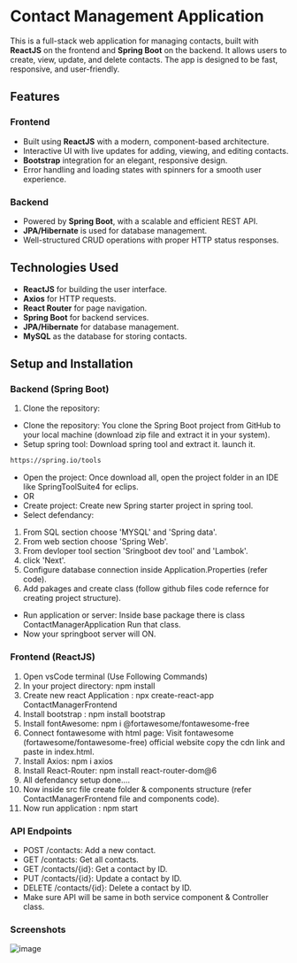 # Contact Management Application

This is a full-stack web application for managing contacts, built with **ReactJS** on the frontend and **Spring Boot** on the backend. It allows users to create, view, update, and delete contacts. The app is designed to be fast, responsive, and user-friendly.

## Features

### Frontend
- Built using **ReactJS** with a modern, component-based architecture.
- Interactive UI with live updates for adding, viewing, and editing contacts.
- **Bootstrap** integration for an elegant, responsive design.
- Error handling and loading states with spinners for a smooth user experience.

### Backend
- Powered by **Spring Boot**, with a scalable and efficient REST API.
- **JPA/Hibernate** is used for database management.
- Well-structured CRUD operations with proper HTTP status responses.

## Technologies Used

- **ReactJS** for building the user interface.
- **Axios** for HTTP requests.
- **React Router** for page navigation.
- **Spring Boot** for backend services.
- **JPA/Hibernate** for database management.
- **MySQL** as the database for storing contacts.

## Setup and Installation

### Backend (Spring Boot)

1. Clone the repository:
- Clone the repository: You clone the Spring Boot project from GitHub to your local machine (download zip file and extract it in your system).
- Setup spring tool: Download spring tool and extract it. launch it.
  
```bash
https://spring.io/tools
```
- Open the project: Once download all, open the project folder in an IDE like SpringToolSuite4 for eclips.  
- OR
- Create project: Create new Spring starter project in spring tool.
- Select defendancy:
 1. From SQL section choose 'MYSQL' and 'Spring data'.
 2. From web section choose 'Spring Web'.
 3. From devloper tool section 'Sringboot dev tool' and 'Lambok'.
 4. click 'Next'.
 5. Configure database connection inside Application.Properties (refer code).
 6. Add pakages and create class (follow github files code refernce for creating project structure).
- Run application or server: Inside base package there is class ContactManagerApplication Run that class.
- Now your springboot server will ON.

### Frontend (ReactJS)
  1. Open vsCode terminal (Use Following Commands)
  2. In your project directory: npm install
  3. Create new react Application : npx create-react-app ContactManagerFrontend
  4. Install bootstrap : npm install bootstrap
  5. Install fontAwesome: npm i @fortawesome/fontawesome-free
  6. Connect fontawesome with html page:	Visit fontawesome (fortawesome/fontawesome-free) official website copy the cdn link and paste in index.html.
  7. Install Axios: npm i axios
  8. Install React-Router: npm install react-router-dom@6
  9. All defendancy setup done....
  10. Now inside src file create folder & components structure (refer ContactManagerFrontend file and components code).
  11. Now run application : npm start

### API Endpoints
- POST /contacts: Add a new contact.
- GET /contacts: Get all contacts.
- GET /contacts/{id}: Get a contact by ID.
- PUT /contacts/{id}: Update a contact by ID.
- DELETE /contacts/{id}: Delete a contact by ID.
- Make sure API will be same in both service component & Controller class.

### Screenshots
![image](https://github.com/user-attachments/assets/d81c5b4f-88a6-4cab-92aa-66f3afdeec62)

